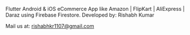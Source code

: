 Flutter Android & iOS eCommerce App like Amazon | FlipKart | AliExpress | Daraz using Firebase Firestore.
Developed by: Rishabh Kumar

Mail us at: rishabhkr1107@gmail.com